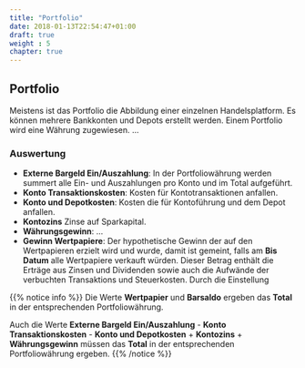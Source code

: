 ```yaml
---
title: "Portfolio"
date: 2018-01-13T22:54:47+01:00
draft: true
weight : 5
chapter: true
---
```

## Portfolio
Meistens ist das Portfolio die Abbildung einer einzelnen Handelsplatform. Es können mehrere Bankkonten und Depots erstellt werden. Einem Portfolio wird eine Währung zugewiesen.
...
### Auswertung
- **Externe Bargeld Ein/Auszahlung**: In der Portfoliowährung werden summert alle Ein- und Auszahlungen pro Konto und im Total aufgeführt.
- **Konto Transaktionskosten**: Kosten für Kontotransaktionen anfallen.
- **Konto und Depotkosten**: Kosten die für Kontoführung und dem Depot anfallen.
- **Kontozins** Zinse auf Sparkapital.
- **Währungsgewinn**: ...
- **Gewinn Wertpapiere**: Der hypothetische Gewinn der auf den Wertpapieren erzielt wird und wurde, damit ist gemeint, falls am **Bis Datum** alle Wertpapiere verkauft würden. Dieser Betrag enthält die Erträge aus Zinsen und Dividenden sowie auch die Aufwände der verbuchten Transaktions und Steuerkosten. Durch die Einstellung 

{{% notice info %}}
Die Werte **Wertpapier** und **Barsaldo** ergeben das **Total** in der entsprechenden Portfoliowährung.

Auch die Werte **Externe Bargeld Ein/Auszahlung** - **Konto Transaktionskosten** - **Konto und Depotkosten** + **Kontozins** + **Währungsgewinn** müssen das **Total** in der entsprechenden Portfoliowährung ergeben.
{{% /notice %}}


